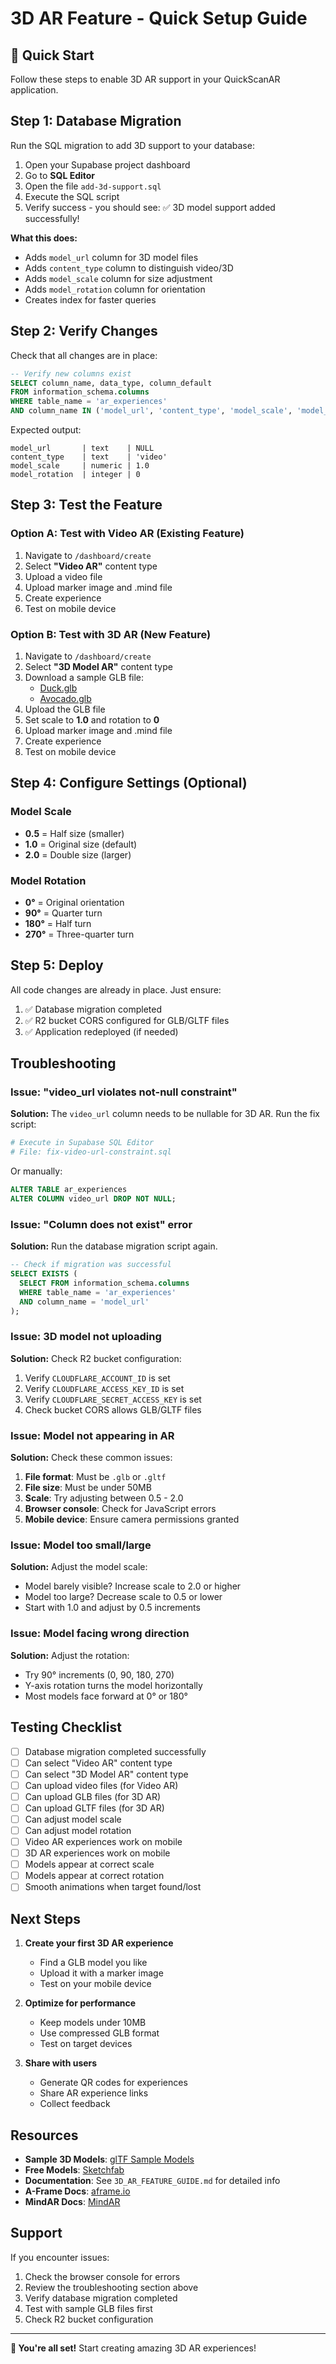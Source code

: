 # 3D AR Feature - Quick Setup Guide

## 🚀 Quick Start

Follow these steps to enable 3D AR support in your QuickScanAR application.

## Step 1: Database Migration

Run the SQL migration to add 3D support to your database:

1. Open your Supabase project dashboard
2. Go to **SQL Editor**
3. Open the file `add-3d-support.sql`
4. Execute the SQL script
5. Verify success - you should see: ✅ 3D model support added successfully!

**What this does:**
- Adds `model_url` column for 3D model files
- Adds `content_type` column to distinguish video/3D
- Adds `model_scale` column for size adjustment
- Adds `model_rotation` column for orientation
- Creates index for faster queries

## Step 2: Verify Changes

Check that all changes are in place:

```sql
-- Verify new columns exist
SELECT column_name, data_type, column_default
FROM information_schema.columns 
WHERE table_name = 'ar_experiences'
AND column_name IN ('model_url', 'content_type', 'model_scale', 'model_rotation');
```

Expected output:
```
model_url       | text    | NULL
content_type    | text    | 'video'
model_scale     | numeric | 1.0
model_rotation  | integer | 0
```

## Step 3: Test the Feature

### Option A: Test with Video AR (Existing Feature)

1. Navigate to `/dashboard/create`
2. Select **"Video AR"** content type
3. Upload a video file
4. Upload marker image and .mind file
5. Create experience
6. Test on mobile device

### Option B: Test with 3D AR (New Feature)

1. Navigate to `/dashboard/create`
2. Select **"3D Model AR"** content type
3. Download a sample GLB file:
   - [Duck.glb](https://github.com/KhronosGroup/glTF-Sample-Models/raw/master/2.0/Duck/glTF-Binary/Duck.glb)
   - [Avocado.glb](https://github.com/KhronosGroup/glTF-Sample-Models/raw/master/2.0/Avocado/glTF-Binary/Avocado.glb)
4. Upload the GLB file
5. Set scale to **1.0** and rotation to **0**
6. Upload marker image and .mind file
7. Create experience
8. Test on mobile device

## Step 4: Configure Settings (Optional)

### Model Scale
- **0.5** = Half size (smaller)
- **1.0** = Original size (default)
- **2.0** = Double size (larger)

### Model Rotation
- **0°** = Original orientation
- **90°** = Quarter turn
- **180°** = Half turn
- **270°** = Three-quarter turn

## Step 5: Deploy

All code changes are already in place. Just ensure:

1. ✅ Database migration completed
2. ✅ R2 bucket CORS configured for GLB/GLTF files
3. ✅ Application redeployed (if needed)

## Troubleshooting

### Issue: "video_url violates not-null constraint"

**Solution:** The `video_url` column needs to be nullable for 3D AR. Run the fix script:

```bash
# Execute in Supabase SQL Editor
# File: fix-video-url-constraint.sql
```

Or manually:
```sql
ALTER TABLE ar_experiences 
ALTER COLUMN video_url DROP NOT NULL;
```

### Issue: "Column does not exist" error

**Solution:** Run the database migration script again.

```sql
-- Check if migration was successful
SELECT EXISTS (
  SELECT FROM information_schema.columns 
  WHERE table_name = 'ar_experiences' 
  AND column_name = 'model_url'
);
```

### Issue: 3D model not uploading

**Solution:** Check R2 bucket configuration:

1. Verify `CLOUDFLARE_ACCOUNT_ID` is set
2. Verify `CLOUDFLARE_ACCESS_KEY_ID` is set
3. Verify `CLOUDFLARE_SECRET_ACCESS_KEY` is set
4. Check bucket CORS allows GLB/GLTF files

### Issue: Model not appearing in AR

**Solution:** Check these common issues:

1. **File format**: Must be `.glb` or `.gltf`
2. **File size**: Must be under 50MB
3. **Scale**: Try adjusting between 0.5 - 2.0
4. **Browser console**: Check for JavaScript errors
5. **Mobile device**: Ensure camera permissions granted

### Issue: Model too small/large

**Solution:** Adjust the model scale:

- Model barely visible? Increase scale to 2.0 or higher
- Model too large? Decrease scale to 0.5 or lower
- Start with 1.0 and adjust by 0.5 increments

### Issue: Model facing wrong direction

**Solution:** Adjust the rotation:

- Try 90° increments (0, 90, 180, 270)
- Y-axis rotation turns the model horizontally
- Most models face forward at 0° or 180°

## Testing Checklist

- [ ] Database migration completed successfully
- [ ] Can select "Video AR" content type
- [ ] Can select "3D Model AR" content type
- [ ] Can upload video files (for Video AR)
- [ ] Can upload GLB files (for 3D AR)
- [ ] Can upload GLTF files (for 3D AR)
- [ ] Can adjust model scale
- [ ] Can adjust model rotation
- [ ] Video AR experiences work on mobile
- [ ] 3D AR experiences work on mobile
- [ ] Models appear at correct scale
- [ ] Models appear at correct rotation
- [ ] Smooth animations when target found/lost

## Next Steps

1. **Create your first 3D AR experience**
   - Find a GLB model you like
   - Upload it with a marker image
   - Test on your mobile device

2. **Optimize for performance**
   - Keep models under 10MB
   - Use compressed GLB format
   - Test on target devices

3. **Share with users**
   - Generate QR codes for experiences
   - Share AR experience links
   - Collect feedback

## Resources

- **Sample 3D Models**: [glTF Sample Models](https://github.com/KhronosGroup/glTF-Sample-Models)
- **Free Models**: [Sketchfab](https://sketchfab.com/features/gltf)
- **Documentation**: See `3D_AR_FEATURE_GUIDE.md` for detailed info
- **A-Frame Docs**: [aframe.io](https://aframe.io/docs/)
- **MindAR Docs**: [MindAR](https://hiukim.github.io/mind-ar-js-doc/)

## Support

If you encounter issues:

1. Check the browser console for errors
2. Review the troubleshooting section above
3. Verify database migration completed
4. Test with sample GLB files first
5. Check R2 bucket configuration

---

**🎉 You're all set!** Start creating amazing 3D AR experiences!
